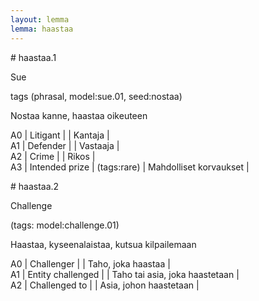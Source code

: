 ```yaml
---
layout: lemma
lemma: haastaa
---
```


<div class="sense">
# <span class="sensename">haastaa.1</span>

<span class="description">Sue</span>

tags (phrasal, model:sue.01, seed:nostaa)

<span class="description">Nostaa kanne, haastaa oikeuteen</span>

A0 | Litigant |   | Kantaja |  
A1 | Defender |   | Vastaaja |  
A2 | Crime |   | Rikos |  
A3 | Intended prize | (tags:rare) | Mahdolliset korvaukset |  

</div>

<div class="sense">
# <span class="sensename">haastaa.2</span>

<span class="description">Challenge</span>

(tags: model:challenge.01)

<span class="description">Haastaa, kyseenalaistaa, kutsua kilpailemaan</span>

A0 | Challenger |   | Taho, joka haastaa |  
A1 | Entity challenged |   | Taho tai asia, joka haastetaan |  
A2 | Challenged to |   | Asia, johon haastetaan |  

</div>

